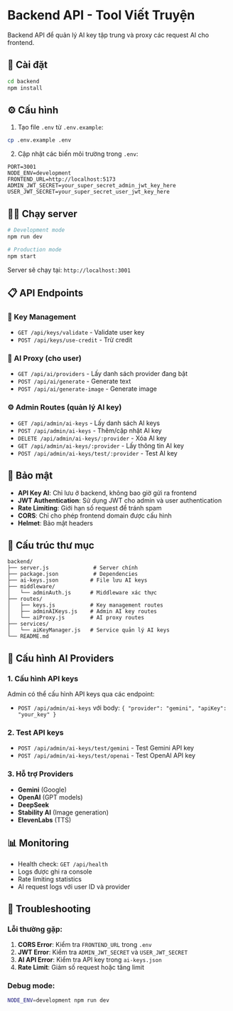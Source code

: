 # Backend API - Tool Viết Truyện

Backend API để quản lý AI key tập trung và proxy các request AI cho frontend.

## 🚀 Cài đặt

```bash
cd backend
npm install
```

## ⚙️ Cấu hình

1. Tạo file `.env` từ `.env.example`:
```bash
cp .env.example .env
```

2. Cập nhật các biến môi trường trong `.env`:
```env
PORT=3001
NODE_ENV=development
FRONTEND_URL=http://localhost:5173
ADMIN_JWT_SECRET=your_super_secret_admin_jwt_key_here
USER_JWT_SECRET=your_super_secret_user_jwt_key_here
```

## 🏃‍♂️ Chạy server

```bash
# Development mode
npm run dev

# Production mode
npm start
```

Server sẽ chạy tại: `http://localhost:3001`

## 📋 API Endpoints

### 🔑 Key Management
- `GET /api/keys/validate` - Validate user key
- `POST /api/keys/use-credit` - Trừ credit

### 🤖 AI Proxy (cho user)
- `GET /api/ai/providers` - Lấy danh sách provider đang bật
- `POST /api/ai/generate` - Generate text
- `POST /api/ai/generate-image` - Generate image

### ⚙️ Admin Routes (quản lý AI key)
- `GET /api/admin/ai-keys` - Lấy danh sách AI keys
- `POST /api/admin/ai-keys` - Thêm/cập nhật AI key
- `DELETE /api/admin/ai-keys/:provider` - Xóa AI key
- `GET /api/admin/ai-keys/:provider` - Lấy thông tin AI key
- `POST /api/admin/ai-keys/test/:provider` - Test AI key

## 🔐 Bảo mật

- **API Key AI**: Chỉ lưu ở backend, không bao giờ gửi ra frontend
- **JWT Authentication**: Sử dụng JWT cho admin và user authentication
- **Rate Limiting**: Giới hạn số request để tránh spam
- **CORS**: Chỉ cho phép frontend domain được cấu hình
- **Helmet**: Bảo mật headers

## 📁 Cấu trúc thư mục

```
backend/
├── server.js              # Server chính
├── package.json           # Dependencies
├── ai-keys.json          # File lưu AI keys
├── middleware/
│   └── adminAuth.js      # Middleware xác thực
├── routes/
│   ├── keys.js           # Key management routes
│   ├── adminAIKeys.js    # Admin AI key routes
│   └── aiProxy.js        # AI proxy routes
├── services/
│   └── aiKeyManager.js   # Service quản lý AI keys
└── README.md
```

## 🔧 Cấu hình AI Providers

### 1. Cấu hình API keys
Admin có thể cấu hình API keys qua các endpoint:
- `POST /api/admin/ai-keys` với body: `{ "provider": "gemini", "apiKey": "your_key" }`

### 2. Test API keys
- `POST /api/admin/ai-keys/test/gemini` - Test Gemini API key
- `POST /api/admin/ai-keys/test/openai` - Test OpenAI API key

### 3. Hỗ trợ Providers
- **Gemini** (Google)
- **OpenAI** (GPT models)
- **DeepSeek**
- **Stability AI** (Image generation)
- **ElevenLabs** (TTS)

## 📊 Monitoring

- Health check: `GET /api/health`
- Logs được ghi ra console
- Rate limiting statistics
- AI request logs với user ID và provider

## 🚨 Troubleshooting

### Lỗi thường gặp:
1. **CORS Error**: Kiểm tra `FRONTEND_URL` trong `.env`
2. **JWT Error**: Kiểm tra `ADMIN_JWT_SECRET` và `USER_JWT_SECRET`
3. **AI API Error**: Kiểm tra API key trong `ai-keys.json`
4. **Rate Limit**: Giảm số request hoặc tăng limit

### Debug mode:
```bash
NODE_ENV=development npm run dev
``` 